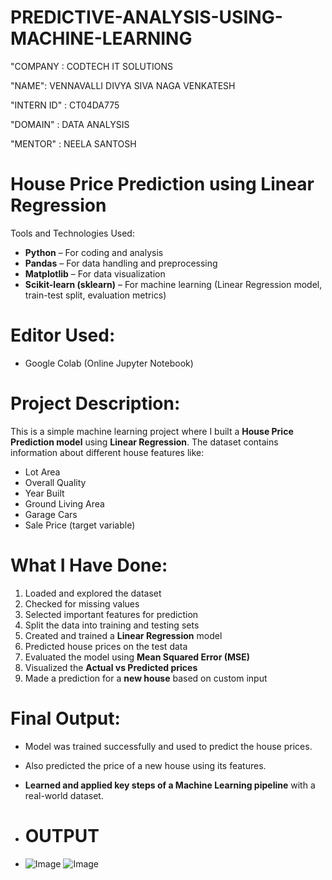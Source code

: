 # PREDICTIVE-ANALYSIS-USING-MACHINE-LEARNING

"COMPANY : CODTECH IT SOLUTIONS

"NAME": VENNAVALLI DIVYA SIVA NAGA VENKATESH

"INTERN ID" : CT04DA775

"DOMAIN" : DATA ANALYSIS

"MENTOR" : NEELA SANTOSH


# House Price Prediction using Linear Regression

 Tools and Technologies Used:
- **Python** – For coding and analysis  
- **Pandas** – For data handling and preprocessing  
- **Matplotlib** – For data visualization  
- **Scikit-learn (sklearn)** – For machine learning (Linear Regression model, train-test split, evaluation metrics)

# Editor Used:
- Google Colab (Online Jupyter Notebook)

# Project Description:
This is a simple machine learning project where I built a **House Price Prediction model** using **Linear Regression**. The dataset contains information about different house features like:

- Lot Area  
- Overall Quality  
- Year Built  
- Ground Living Area  
- Garage Cars  
- Sale Price (target variable)

# What I Have Done:
1. Loaded and explored the dataset  
2. Checked for missing values  
3. Selected important features for prediction  
4. Split the data into training and testing sets  
5. Created and trained a **Linear Regression** model  
6. Predicted house prices on the test data  
7. Evaluated the model using **Mean Squared Error (MSE)**  
8. Visualized the **Actual vs Predicted prices**  
9. Made a prediction for a **new house** based on custom input

# Final Output:
- Model was trained successfully and used to predict the house prices.
- Also predicted the price of a new house using its features.
- **Learned and applied key steps of a Machine Learning pipeline** with a real-world dataset.

- # OUTPUT
- ![Image](https://github.com/user-attachments/assets/4c82ed68-f5a8-47ea-a79e-9f076c9725d1)
  ![Image](https://github.com/user-attachments/assets/ef0d9455-5219-4746-89df-dae8f1f2caee)
